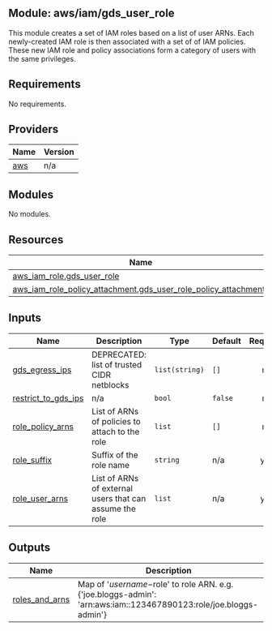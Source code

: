 ## Module: aws/iam/gds\_user\_role

This module creates a set of IAM roles based on a list of user ARNs.
Each newly-created IAM role is then associated with a set of of IAM policies.
These new IAM role and policy associations form a category of users with the
same privileges.

## Requirements

No requirements.

## Providers

| Name | Version |
|------|---------|
| <a name="provider_aws"></a> [aws](#provider\_aws) | n/a |

## Modules

No modules.

## Resources

| Name | Type |
|------|------|
| [aws_iam_role.gds_user_role](https://registry.terraform.io/providers/hashicorp/aws/latest/docs/resources/iam_role) | resource |
| [aws_iam_role_policy_attachment.gds_user_role_policy_attachments](https://registry.terraform.io/providers/hashicorp/aws/latest/docs/resources/iam_role_policy_attachment) | resource |

## Inputs

| Name | Description | Type | Default | Required |
|------|-------------|------|---------|:--------:|
| <a name="input_gds_egress_ips"></a> [gds\_egress\_ips](#input\_gds\_egress\_ips) | DEPRECATED: list of trusted CIDR netblocks | `list(string)` | `[]` | no |
| <a name="input_restrict_to_gds_ips"></a> [restrict\_to\_gds\_ips](#input\_restrict\_to\_gds\_ips) | n/a | `bool` | `false` | no |
| <a name="input_role_policy_arns"></a> [role\_policy\_arns](#input\_role\_policy\_arns) | List of ARNs of policies to attach to the role | `list` | `[]` | no |
| <a name="input_role_suffix"></a> [role\_suffix](#input\_role\_suffix) | Suffix of the role name | `string` | n/a | yes |
| <a name="input_role_user_arns"></a> [role\_user\_arns](#input\_role\_user\_arns) | List of ARNs of external users that can assume the role | `list` | n/a | yes |

## Outputs

| Name | Description |
|------|-------------|
| <a name="output_roles_and_arns"></a> [roles\_and\_arns](#output\_roles\_and\_arns) | Map of '$username-$role' to role ARN. e.g. {'joe.bloggs-admin': 'arn:aws:iam::123467890123:role/joe.bloggs-admin'} |

